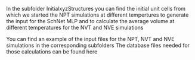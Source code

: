 In the subfolder InitialxyzStructures you can find the initial unit cells from which we started the NPT simulations at different tempertures to generate the input for the SchNet MLP and to calculate the average volume at different temperatures for the NVT and NVE simulations

You can find an example of the input files for the NPT, NVT and NVE simulations in the corresponding subfolders
The database files needed for those calculations can be found here
